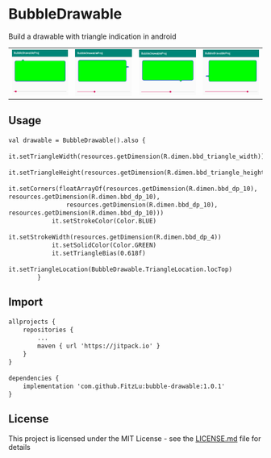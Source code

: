# BubbleDrawable
Build a drawable with triangle indication in android

| | | | |
|:-------------------------:|:-------------------------:|:-------------------------:|:-------------------------:|
|![sample1](https://raw.githubusercontent.com/FitzLu/bubble-drawable/master/images/bubblesample1.png)|![sample2](https://raw.githubusercontent.com/FitzLu/bubble-drawable/master/images/bubblesample2.png)|![sample3](https://raw.githubusercontent.com/FitzLu/bubble-drawable/master/images/bubblesample3.png)|![sample4](https://raw.githubusercontent.com/FitzLu/bubble-drawable/master/images/bubblesample4.png)

## Usage
```
val drawable = BubbleDrawable().also {
            it.setTriangleWidth(resources.getDimension(R.dimen.bbd_triangle_width))
            it.setTriangleHeight(resources.getDimension(R.dimen.bbd_triangle_height))
            it.setCorners(floatArrayOf(resources.getDimension(R.dimen.bbd_dp_10), resources.getDimension(R.dimen.bbd_dp_10),
                resources.getDimension(R.dimen.bbd_dp_10), resources.getDimension(R.dimen.bbd_dp_10)))
            it.setStrokeColor(Color.BLUE)
            it.setStrokeWidth(resources.getDimension(R.dimen.bbd_dp_4))
            it.setSolidColor(Color.GREEN)
            it.setTriangleBias(0.618f)
            it.setTriangleLocation(BubbleDrawable.TriangleLocation.locTop)
        }
```

## Import
```
allprojects {
	repositories {
		...
		maven { url 'https://jitpack.io' }
	}
}

dependencies {
	implementation 'com.github.FitzLu:bubble-drawable:1.0.1'
}
```

## License
This project is licensed under the MIT License - see the [LICENSE.md](https://github.com/FitzLu/bubble-drawable/blob/master/LICENSE) file for details